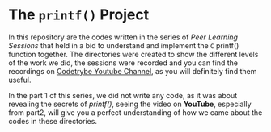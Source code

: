 # The `printf()` Project
In this repository are the codes written in the series of *Peer Learning Sessions*
that held in a bid to understand and implement the `C` printf() function together.
The directories were created to show the different levels of the work we did,
the sessions were recorded and you can find the recordings on
[Codetrybe Youtube Channel](https://youtube.com/@codetrybe), as you will
definitely find them useful.

In the part 1 of this series, we did not write any code, as it was about
revealing the secrets of *printf()*, seeing the video on **YouTube**, especially from part2, will
give you a perfect understanding of how we came about the codes in these directories.

